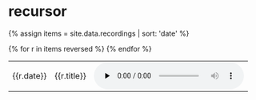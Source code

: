 # recursor
{% assign items = site.data.recordings | sort: 'date' %}
<table>
{% for r in items reversed %}
    <tr>
        <td>{{r.date}}</td>
        <td>
            {{r.title}}
        </td>
        <td>
            <audio controls preload="none" loop>
                <source src="{{site.url}}/recordings/{{r.path}}" type="audio/mpeg">
            </audio>
        </td>
    </tr>
{% endfor %}
</table>
